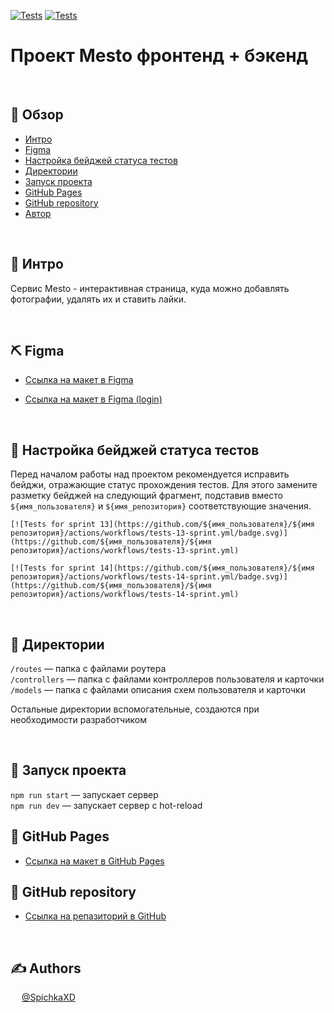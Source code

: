[![Tests](https://github.com/yandex-praktikum/express-mesto-gha/actions/workflows/tests-13-sprint.yml/badge.svg)](https://github.com/yandex-praktikum/express-mesto-gha/actions/workflows/tests-13-sprint.yml) [![Tests](https://github.com/yandex-praktikum/express-mesto-gha/actions/workflows/tests-14-sprint.yml/badge.svg)](https://github.com/yandex-praktikum/express-mesto-gha/actions/workflows/tests-14-sprint.yml)
# Проект Mesto фронтенд + бэкенд

&ensp;

## 📝 Обзор

- [Интро](#about)
- [Figma](#usedtechnologies)
- [Настройка бейджей статуса тестов](#settings)
- [Директории](#directories)
- [Запуск проекта ](#start)
- [GitHub Pages](#GitHubPages)
- [GitHub repository](#GitHubRep)
- [Автор](#authors)

&ensp;

## 🧐 Интро <a name = "about"></a>
Сервис Mesto - интерактивная страница, куда можно добавлять фотографии, удалять их и ставить лайки.

&ensp;

## ⛏️ Figma <a name = "#usedtechnologies"></a>

* [Ссылка на макет в Figma](https://www.figma.com/file/2cn9N9jSkmxD84oJik7xL7/JavaScript.-Sprint-4?node-id=0%3A1)

* [Ссылка на макет в Figma (login)](https://www.figma.com/file/5H3gsn5lIGPwzBPby9jAOo/JavaScript.-Sprint-12?node-id=0%3A1)


&ensp;

## 🔧  Настройка бейджей статуса тестов <a name = "#settings"></a>
Перед началом работы над проектом рекомендуется исправить бейджи, отражающие статус прохождения тестов.
Для этого замените разметку бейджей на следующий фрагмент, подставив вместо `${имя_пользователя}` и `${имя_репозитория}` соответствующие значения.


```
[![Tests for sprint 13](https://github.com/${имя_пользователя}/${имя репозитория}/actions/workflows/tests-13-sprint.yml/badge.svg)](https://github.com/${имя_пользователя}/${имя репозитория}/actions/workflows/tests-13-sprint.yml) 

[![Tests for sprint 14](https://github.com/${имя_пользователя}/${имя репозитория}/actions/workflows/tests-14-sprint.yml/badge.svg)](https://github.com/${имя_пользователя}/${имя репозитория}/actions/workflows/tests-14-sprint.yml)
```
&ensp;

## 🔀 Директории <a name = "#directories"></a>

`/routes` — папка с файлами роутера  
`/controllers` — папка с файлами контроллеров пользователя и карточки   
`/models` — папка с файлами описания схем пользователя и карточки  
  
Остальные директории вспомогательные, создаются при необходимости разработчиком

&ensp;

## 🔌 Запуск проекта <a name = "start"></a>

`npm run start` — запускает сервер   
`npm run dev` — запускает сервер с hot-reload


## 📜 GitHub Pages <a name = "GitHubPages"></a>

* [ Ссылка на макет в GitHub Pages](https://spichkaxd.github.io/mesto/)

##  🌌 GitHub repository <a name = "GitHubRep"></a>
* [ Ссылка на репазиторий в GitHub ](https://github.com/SpichkaXD/express-mesto-gha.git)

&ensp;

## ✍️ Authors <a name = "authors"></a>
&ensp; &ensp;[@SpichkaXD](https://github.com/SpichkaXD)

